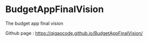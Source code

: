 # BudgetAppFinalVision
The budget app final vision

Github page : https://qigaocode.github.io/BudgetAppFinalVision/
